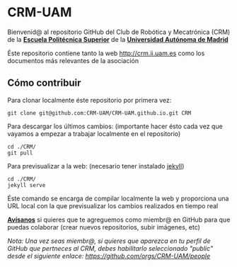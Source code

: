 # CRM-UAM

Bienvenid@ al repositorio GitHub del Club de Robótica y Mecatrónica (CRM) de la [**Escuela Politécnica Superior**](http://www.eps.uam.es/) de la [**Universidad Autónoma de Madrid**](http://www.uam.es/)  

Éste repositorio contiene tanto la web <http://crm.ii.uam.es> como los documentos más relevantes de la asociación



Cómo contribuir
--

Para clonar localmente éste repositorio por primera vez:
```
git clone git@github.com:CRM-UAM/CRM-UAM.github.io.git CRM
```

Para descargar los últimos cambios: (importante hacer ésto cada vez que vayamos a empezar a trabajar localmente en el repositorio)
```
cd ./CRM/
git pull
```

Para previsualizar a la web: (necesario tener instalado [jekyll](http://jekyllrb.com/))
```
cd ./CRM/
jekyll serve
```
Éste comando se encarga de compilar localmente la web y proporciona una URL local con la que previsualizar los cambios realizados en tiempo real


[**Avísanos**](/contacto) si quieres que te agreguemos como miembr@ en GitHub para que puedas colaborar (crear nuevos repositorios, subir imágenes, etc)

*Nota: Una vez seas miembr@, si quieres que aparezca en tu perfil de GitHub que pertneces al CRM, debes habilitarlo seleccionado "public" desde el siguiente enlace: <https://github.com/orgs/CRM-UAM/people>*

